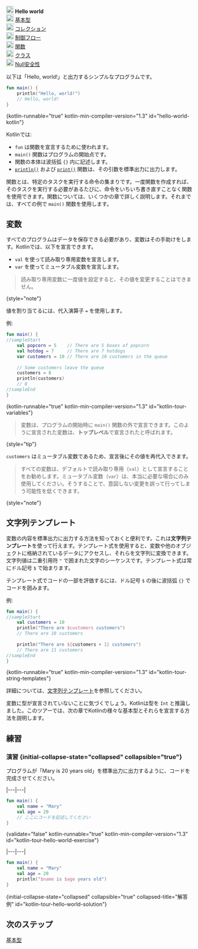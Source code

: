 [//]: # (title: Hello world)

<no-index/>

<tldr>
    <p><img src="icon-1.svg" width="20" alt="最初のステップ" /> <strong>Hello world</strong><br />
        <img src="icon-2-todo.svg" width="20" alt="2番目のステップ" /> <a href="kotlin-tour-basic-types.md">基本型</a><br />
        <img src="icon-3-todo.svg" width="20" alt="3番目のステップ" /> <a href="kotlin-tour-collections.md">コレクション</a><br />
        <img src="icon-4-todo.svg" width="20" alt="4番目のステップ" /> <a href="kotlin-tour-control-flow.md">制御フロー</a><br />
        <img src="icon-5-todo.svg" width="20" alt="5番目のステップ" /> <a href="kotlin-tour-functions.md">関数</a><br />
        <img src="icon-6-todo.svg" width="20" alt="6番目のステップ" /> <a href="kotlin-tour-classes.md">クラス</a><br />
        <img src="icon-7-todo.svg" width="20" alt="最終ステップ" /> <a href="kotlin-tour-null-safety.md">Null安全性</a></p>
</tldr>

以下は「Hello, world!」と出力するシンプルなプログラムです。

```kotlin
fun main() {
    println("Hello, world!")
    // Hello, world!
}
```
{kotlin-runnable="true" kotlin-min-compiler-version="1.3" id="hello-world-kotlin"}

Kotlinでは:

*   `fun` は関数を宣言するために使われます。
*   `main()` 関数はプログラムの開始点です。
*   関数の本体は波括弧 `{}` 内に記述します。
*   [`println()`](https://kotlinlang.org/api/latest/jvm/stdlib/kotlin.io/println.html) および [`print()`](https://kotlinlang.org/api/latest/jvm/stdlib/kotlin.io/print.html) 関数は、その引数を標準出力に出力します。

関数とは、特定のタスクを実行する命令の集まりです。一度関数を作成すれば、そのタスクを実行する必要があるたびに、命令をいちいち書き直すことなく関数を使用できます。関数については、いくつかの章で詳しく説明します。それまでは、すべての例で `main()` 関数を使用します。

## 変数

すべてのプログラムはデータを保存できる必要があり、変数はその手助けをします。Kotlinでは、以下を宣言できます。

*   `val` を使って読み取り専用変数を宣言します。
*   `var` を使ってミュータブル変数を宣言します。

> 読み取り専用変数に一度値を設定すると、その値を変更することはできません。
>
{style="note"}

値を割り当てるには、代入演算子 `=` を使用します。

例:

```kotlin
fun main() { 
//sampleStart
    val popcorn = 5    // There are 5 boxes of popcorn
    val hotdog = 7     // There are 7 hotdogs
    var customers = 10 // There are 10 customers in the queue
    
    // Some customers leave the queue
    customers = 8
    println(customers)
    // 8
//sampleEnd
}
```
{kotlin-runnable="true" kotlin-min-compiler-version="1.3" id="kotlin-tour-variables"}

> 変数は、プログラムの開始時に `main()` 関数の外で宣言できます。このように宣言された変数は、**トップレベル**で宣言されたと呼ばれます。
> 
{style="tip"}

`customers` はミュータブル変数であるため、宣言後にその値を再代入できます。

> すべての変数は、デフォルトで読み取り専用（`val`）として宣言することをお勧めします。ミュータブル変数（`var`）は、本当に必要な場合にのみ使用してください。そうすることで、意図しない変更を誤って行ってしまう可能性を低くできます。
> 
{style="note"}

## 文字列テンプレート

変数の内容を標準出力に出力する方法を知っておくと便利です。これは**文字列テンプレート**を使って行えます。テンプレート式を使用すると、変数や他のオブジェクトに格納されているデータにアクセスし、それらを文字列に変換できます。文字列値は二重引用符 `"` で囲まれた文字のシーケンスです。テンプレート式は常にドル記号 `$` で始まります。

テンプレート式でコードの一部を評価するには、ドル記号 `$` の後に波括弧 `{}` でコードを囲みます。

例:

```kotlin
fun main() { 
//sampleStart
    val customers = 10
    println("There are $customers customers")
    // There are 10 customers
    
    println("There are ${customers + 1} customers")
    // There are 11 customers
//sampleEnd
}
```
{kotlin-runnable="true" kotlin-min-compiler-version="1.3" id="kotlin-tour-string-templates"}

詳細については、[文字列テンプレート](strings.md#string-templates)を参照してください。

変数に型が宣言されていないことに気づくでしょう。Kotlinは型を `Int` と推論しました。このツアーでは、次の章でKotlinの様々な基本型とそれらを宣言する方法を説明します。

## 練習

### 演習 {initial-collapse-state="collapsed" collapsible="true"}

プログラムが「Mary is 20 years old」を標準出力に出力するように、コードを完成させてください。

|---|---|
```kotlin
fun main() {
    val name = "Mary"
    val age = 20
    // ここにコードを記述してください
}
```
{validate="false" kotlin-runnable="true" kotlin-min-compiler-version="1.3" id="kotlin-tour-hello-world-exercise"}

|---|---|
```kotlin
fun main() {
    val name = "Mary"
    val age = 20
    println("$name is $age years old")
}
```
{initial-collapse-state="collapsed" collapsible="true" collapsed-title="解答例" id="kotlin-tour-hello-world-solution"}

## 次のステップ

[基本型](kotlin-tour-basic-types.md)